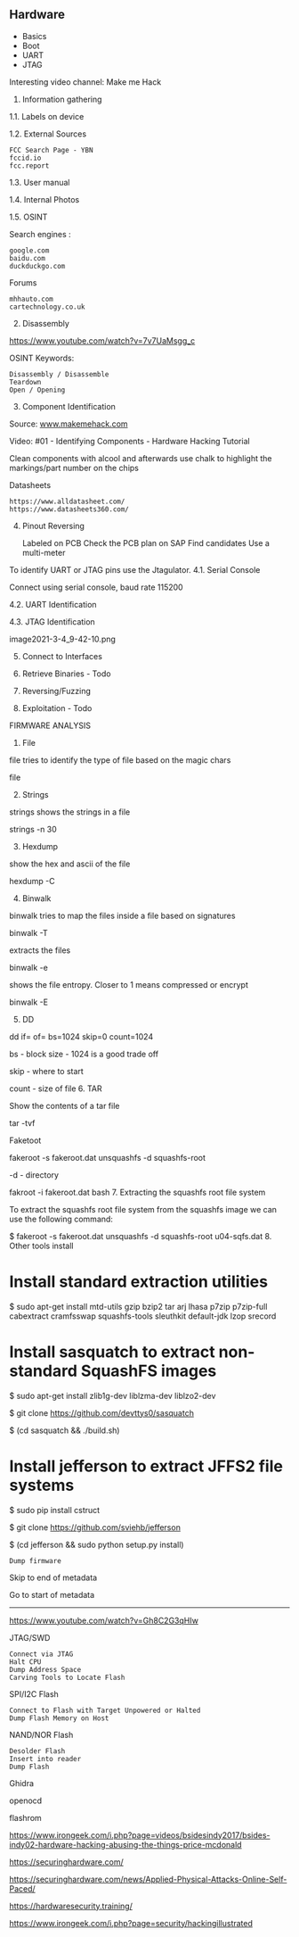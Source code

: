 
## Hardware ##

- Basics
- Boot
- UART
- JTAG



Interesting video channel: Make me Hack


1. Information gathering

1.1. Labels on device

1.2. External Sources

    FCC Search Page - YBN
    fccid.io
    fcc.report

1.3. User manual

1.4. Internal Photos

1.5. OSINT

Search engines :

    google.com
    baidu.com
    duckduckgo.com

Forums

    mhhauto.com
    cartechnology.co.uk


2. Disassembly

https://www.youtube.com/watch?v=7v7UaMsgg_c

OSINT Keywords:

    Disassembly / Disassemble
    Teardown
    Open / Opening

3. Component Identification


Source: www.makemehack.com

Video: #01 - Identifying Components - Hardware Hacking Tutorial

Clean components with alcool and afterwards use chalk to highlight the markings/part number on the chips


Datasheets

    https://www.alldatasheet.com/
    https://www.datasheets360.com/
    

4. Pinout Reversing

    Labeled on PCB
    Check the PCB plan on SAP
    Find candidates
    Use a multi-meter

To identify UART or JTAG pins use the Jtagulator.
4.1. Serial Console

Connect using serial console, baud rate 115200

4.2. UART Identification

4.3. JTAG Identification

image2021-3-4_9-42-10.png


5. Connect to Interfaces


6. Retrieve Binaries - Todo


7. Reversing/Fuzzing


8. Exploitation - Todo





FIRMWARE ANALYSIS

1. File

file tries to identify the type of file based on the magic chars

file <filename>


2. Strings

strings shows the strings in a file

strings -n 30 <filename>


3. Hexdump

show the hex and ascii of the file

hexdump -C <filename>


4. Binwalk

binwalk tries to map the files inside a file based on signatures

binwalk -T <filename>


extracts the files

binwalk -e <filename>


shows the file entropy. Closer to 1 means compressed or encrypt

binwalk -E <filename>


5. DD

dd if=<input-filename> of=<output-filename> bs=1024 skip=0 count=1024

bs - block size - 1024 is a good trade off

skip - where to start

count - size of file
6. TAR

Show the contents of a tar file

tar -tvf

Faketoot

fakeroot -s fakeroot.dat unsquashfs -d squashfs-root <filename>

-d - directory

fakroot -i fakeroot.dat bash
7. Extracting the squashfs root file system

To extract the squashfs root file system from the squashfs image we can use the following command:

$ fakeroot -s fakeroot.dat unsquashfs -d squashfs-root u04-sqfs.dat
8. Other tools install


# Install standard extraction utilities

$ sudo apt-get install mtd-utils gzip bzip2 tar arj lhasa p7zip p7zip-full cabextract cramfsswap squashfs-tools sleuthkit default-jdk lzop srecord


# Install sasquatch to extract non-standard SquashFS images

$ sudo apt-get install zlib1g-dev liblzma-dev liblzo2-dev

$ git clone https://github.com/devttys0/sasquatch

$ (cd sasquatch && ./build.sh)


# Install jefferson to extract JFFS2 file systems

$ sudo pip install cstruct

$ git clone https://github.com/sviehb/jefferson

$ (cd jefferson && sudo python setup.py install)


    
    
    
    Dump firmware
Skip to end of metadata

    
Go to start of metadata


--------------------------------------------------

https://www.youtube.com/watch?v=Gh8C2G3qHIw


JTAG/SWD

    Connect via JTAG
    Halt CPU
    Dump Address Space
    Carving Tools to Locate Flash


SPI/I2C Flash

    Connect to Flash with Target Unpowered or Halted
    Dump Flash Memory on Host


NAND/NOR Flash

    Desolder Flash
    Insert into reader
    Dump Flash


Ghidra

openocd

flashrom


https://www.irongeek.com/i.php?page=videos/bsidesindy2017/bsides-indy02-hardware-hacking-abusing-the-things-price-mcdonald

https://securinghardware.com/

https://securinghardware.com/news/Applied-Physical-Attacks-Online-Self-Paced/

https://hardwaresecurity.training/


https://www.irongeek.com/i.php?page=security/hackingillustrated

    
